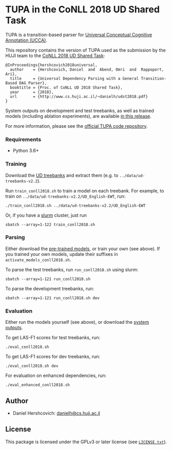 TUPA in the CoNLL 2018 UD Shared Task
=====================================
TUPA is a transition-based parser for [Universal Conceptual Cognitive Annotation (UCCA)][1].

This repository contains the version of TUPA used as the submission by the HUJI team to the [CoNLL 2018 UD Shared Task](http://universaldependencies.org/conll18/):

    @InProceedings{hershcovich2018universal,
      author    = {Hershcovich, Daniel  and  Abend, Omri  and  Rappoport, Ari},
      title     = {Universal Dependency Parsing with a General Transition-Based DAG Parser},
      booktitle = {Proc. of CoNLL UD 2018 Shared Task},
      year      = {2018},
      url       = {http://www.cs.huji.ac.il/~danielh/udst2018.pdf}
    }

System outputs on development and test treebanks, as well as trained models (including ablation experiments), are available [in this release](https://github.com/CoNLL-UD-2018/HUJI/releases/tag/udst2018).

For more information, please see the [official TUPA code repository](https://github.com/huji-nlp/tupa).


### Requirements
* Python 3.6+


### Training

Download the [UD treebanks](http://hdl.handle.net/11234/1-2837) and extract them (e.g. to `../data/ud-treebanks-v2.2`).

Run `train_conll2018.sh` to train a model on each treebank. For example, to train on `../data/ud-treebanks-v2.2/UD_English-EWT`, run:

    ./train_conll2018.sh ../data/ud-treebanks-v2.2/UD_English-EWT

Or, if you have a [slurm](https://slurm.schedmd.com) cluster, just run

    sbatch --array=1-122 train_conll2018.sh


### Parsing

Either download the [pre-trained models](https://github.com/CoNLL-UD-2018/HUJI/releases/tag/udst2018), or train your own (see above). If you trained your own models, update their suffixes in `activate_models_conll2018.sh`.

To parse the test treebanks, run `run_conll2018.sh` using slurm:

    sbatch --array=1-121 run_conll2018.sh

To parse the development treebanks, run:

    sbatch --array=1-121 run_conll2018.sh dev


### Evaluation

Either run the models yourself (see above), or download the [system outputs](https://github.com/CoNLL-UD-2018/HUJI/releases/download/udst2018/tupa_conll2018_output.tar.gz).

To get LAS-F1 scores for test treebanks, run:

    ./eval_conll2018.sh
    
To get LAS-F1 scores for dev treebanks, run:

    ./eval_conll2018.sh dev

For evaluation on enhanced dependencies, run:

    ./eval_enhanced_conll2018.sh


Author
------
* Daniel Hershcovich: danielh@cs.huji.ac.il


License
-------
This package is licensed under the GPLv3 or later license (see [`LICENSE.txt`](LICENSE.txt)).

[1]: http://github.com/huji-nlp/ucca
